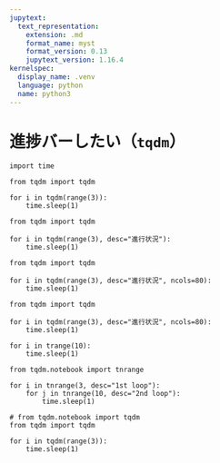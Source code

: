 ```yaml
---
jupytext:
  text_representation:
    extension: .md
    format_name: myst
    format_version: 0.13
    jupytext_version: 1.16.4
kernelspec:
  display_name: .venv
  language: python
  name: python3
---
```


# 進捗バーしたい（``tqdm``）

```{code-cell} ipython3
import time
```

```{code-cell} ipython3
from tqdm import tqdm

for i in tqdm(range(3)):
    time.sleep(1)
```

```{code-cell} ipython3
from tqdm import tqdm

for i in tqdm(range(3), desc="進行状況"):
    time.sleep(1)
```

```{code-cell} ipython3
from tqdm import tqdm

for i in tqdm(range(3), desc="進行状況", ncols=80):
    time.sleep(1)
```

```{code-cell} ipython3
from tqdm import tqdm

for i in tqdm(range(3), desc="進行状況", ncols=80):
    time.sleep(1)
```

```{code-cell} ipython3
for i in trange(10):
    time.sleep(1)
```

```{code-cell} ipython3
from tqdm.notebook import tnrange
```

```{code-cell} ipython3
for i in tnrange(3, desc="1st loop"):
    for j in tnrange(10, desc="2nd loop"):
        time.sleep(1)
```

```{code-cell} ipython3
# from tqdm.notebook import tqdm
from tqdm import tqdm
```

```{code-cell} ipython3
for i in tqdm(range(3)):
    time.sleep(1)
```

```{code-cell} ipython3

```
